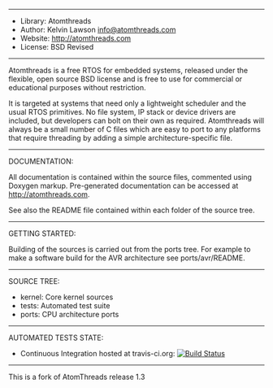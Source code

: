 ---------------------------------------------------------------------------

 * Library: Atomthreads
 * Author: Kelvin Lawson <info@atomthreads.com>
 * Website: http://atomthreads.com
 * License: BSD Revised

---------------------------------------------------------------------------

Atomthreads is a free RTOS for embedded systems, released under the
flexible, open source BSD license and is free to use for commercial or
educational purposes without restriction.

It is targeted at systems that need only a lightweight scheduler and the
usual RTOS primitives. No file system, IP stack or device drivers are
included, but developers can bolt on their own as required. Atomthreads
will always be a small number of C files which are easy to port to any
platforms that require threading by adding a simple
architecture-specific file.

---------------------------------------------------------------------------

DOCUMENTATION:

All documentation is contained within the source files, commented using
Doxygen markup. Pre-generated documentation can be accessed at
http://atomthreads.com.

See also the README file contained within each folder of the source tree.

---------------------------------------------------------------------------

GETTING STARTED:

Building of the sources is carried out from the ports tree. For example to 
make a software build for the AVR architecture see ports/avr/README.

---------------------------------------------------------------------------

SOURCE TREE:

 * kernel: Core kernel sources
 * tests: Automated test suite
 * ports: CPU architecture ports

---------------------------------------------------------------------------

AUTOMATED TESTS STATE:
 * Continuous Integration hosted at travis-ci.org: [![Build Status](https://travis-ci.org/kelvinlawson/atomthreads.svg?branch=master)](https://travis-ci.org/kelvinlawson/atomthreads)

---------------------------------------------------------------------------

This is a fork of AtomThreads release 1.3
